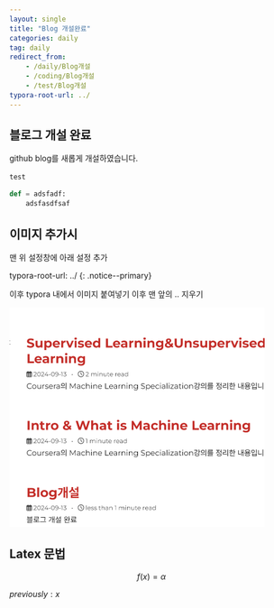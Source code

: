 ```yaml
---
layout: single
title: "Blog 개설완료"
categories: daily
tag: daily
redirect_from:
    - /daily/Blog개설
    - /coding/Blog개설
    - /test/Blog개설
typora-root-url: ../
---
```


## 블로그 개설 완료

github blog를 새롭게 개설하였습니다.



`test`

```python
def = adsfadf:
    adsfasdfsaf
```



## 이미지 추가시

맨 위 설정창에 아래 설정 추가

typora-root-url: ../
{: .notice--primary}

이후 typora 내에서 이미지 붙여넣기 이후 맨 앞의 .. 지우기

<img src="/images/2024-09-13-Blog개설/image-20240914015055894.png" alt="image-20240914015055894" style="zoom: 50%;" />

## Latex 문법

$$f(x)=\alpha$$

$previously : x$
